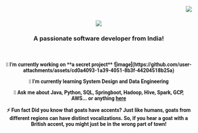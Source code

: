 <img align="right" src="https://visitor-badge.laobi.icu/badge?page_id=venvVarun.venvVarun" />

<h1 align="center">
    <img src="https://readme-typing-svg.herokuapp.com/?font=Righteous&size=35&center=true&vCenter=true&width=500&height=70&duration=4000&lines=Hi+There!+👋;+I'm+Varun+:);" />
</h1>

<h3 align="center">A passionate software developer from India!</h3>

<br/>

<div align="center">
 <h4 style="font-family: 'Roboto', Century Gothic;">
🔭 I’m currently working on **a secret project** ![image](https://github.com/user-attachments/assets/cd0a4093-1a39-4051-8b3f-44204518b25a)

 
 🌱 I’m currently learning **System Design and Data Engineering**

💬 Ask me about **Java, Python, SQL, Springboot, Hadoop, Hive, Spark, GCP, AWS... or anything [here](https://github.com/venvVarun/venvVarun/issues)**

⚡ Fun fact **Did you know that goats have accents? Just like humans, goats from different regions can have distinct vocalizations. So, if you hear a goat with a British accent, you might just be in the wrong part of town!**
 </h4>
 </div>

<!---
venvVarun/venvVarun is a ✨ special ✨ repository because its `README.md` (this file) appears on your GitHub profile.
You can click the Preview link to take a look at your changes.
--->
